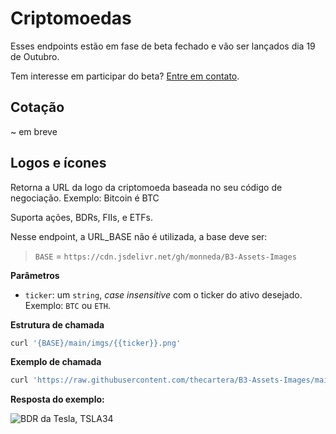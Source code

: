 [contato]: https://fintz.com.br/#/contato

# Criptomoedas

Esses endpoints estão em fase de beta fechado e vão ser lançados dia 19 de Outubro.

Tem interesse em participar do beta? [Entre em contato][contato].

## Cotação

~ em breve

## Logos e ícones

Retorna a URL da logo da criptomoeda baseada no seu código de negociação. Exemplo: Bitcoin é BTC

Suporta ações, BDRs, FIIs, e ETFs.

Nesse endpoint, a URL_BASE não é utilizada, a base deve ser:
> `BASE` = `https://cdn.jsdelivr.net/gh/monneda/B3-Assets-Images`

**Parâmetros**

- `ticker`: um `string`, _case insensitive_ com o ticker do ativo desejado.
  Exemplo: `BTC` ou `ETH`.

**Estrutura de chamada**

```bash
curl '{BASE}/main/imgs/{{ticker}}.png'
```

**Exemplo de chamada**

```bash
curl 'https://raw.githubusercontent.com/thecartera/B3-Assets-Images/main/imgs/ETH.png'
```

**Resposta do exemplo:**

![BDR da Tesla, TSLA34](https://raw.githubusercontent.com/thecartera/B3-Assets-Images/main/imgs/ETH.png)

